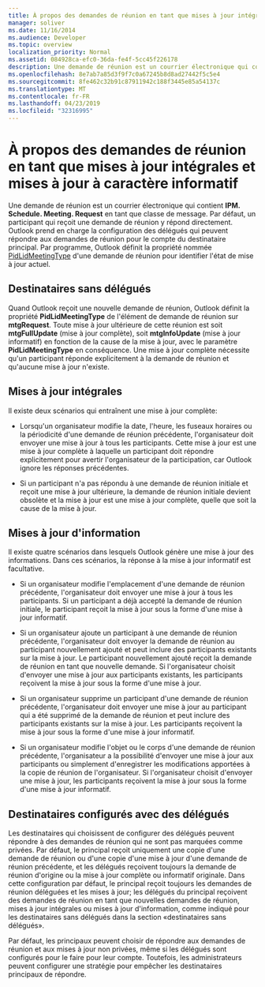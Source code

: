 ```yaml
---
title: À propos des demandes de réunion en tant que mises à jour intégrales et mises à jour à caractère informatif
manager: soliver
ms.date: 11/16/2014
ms.audience: Developer
ms.topic: overview
localization_priority: Normal
ms.assetid: 084928ca-efc0-36da-fe4f-5cc45f226178
description: Une demande de réunion est un courrier électronique qui contient IPM. Schedule. Meeting. Request en tant que classe de message. Par défaut, un participant qui reçoit une demande de réunion y répond directement.
ms.openlocfilehash: 8e7ab7a85d3f9f7c0a67245b8d8ad27442f5c5e4
ms.sourcegitcommit: 8fe462c32b91c87911942c188f3445e85a54137c
ms.translationtype: MT
ms.contentlocale: fr-FR
ms.lasthandoff: 04/23/2019
ms.locfileid: "32316995"
---
```

# <a name="about-meeting-requests-as-informational-updates-and-full-updates"></a>À propos des demandes de réunion en tant que mises à jour intégrales et mises à jour à caractère informatif

Une demande de réunion est un courrier électronique qui contient **IPM. Schedule. Meeting. Request** en tant que classe de message. Par défaut, un participant qui reçoit une demande de réunion y répond directement. Outlook prend en charge la configuration des délégués qui peuvent répondre aux demandes de réunion pour le compte du destinataire principal. Par programme, Outlook définit la propriété nommée [PidLidMeetingType](https://msdn.microsoft.com/library/290b290c-7836-4a7e-bf1a-8d0225a07e56%28Office.15%29.aspx) d'une demande de réunion pour identifier l'état de mise à jour actuel. 
  
## <a name="recipients-without-delegates"></a>Destinataires sans délégués

Quand Outlook reçoit une nouvelle demande de réunion, Outlook définit la propriété **PidLidMeetingType** de l'élément de demande de réunion sur **mtgRequest**. Toute mise à jour ultérieure de cette réunion est soit **mtgFullUpdate** (mise à jour complète), soit **mtgInfoUpdate** (mise à jour informatif) en fonction de la cause de la mise à jour, avec le paramètre **PidLidMeetingType** en conséquence. Une mise à jour complète nécessite qu'un participant réponde explicitement à la demande de réunion et qu'aucune mise à jour n'existe. 
  
## <a name="full-updates"></a>Mises à jour intégrales

Il existe deux scénarios qui entraînent une mise à jour complète:
  
- Lorsqu'un organisateur modifie la date, l'heure, les fuseaux horaires ou la périodicité d'une demande de réunion précédente, l'organisateur doit envoyer une mise à jour à tous les participants. Cette mise à jour est une mise à jour complète à laquelle un participant doit répondre explicitement pour avertir l'organisateur de la participation, car Outlook ignore les réponses précédentes.
    
- Si un participant n'a pas répondu à une demande de réunion initiale et reçoit une mise à jour ultérieure, la demande de réunion initiale devient obsolète et la mise à jour est une mise à jour complète, quelle que soit la cause de la mise à jour.
    
## <a name="informational-updates"></a>Mises à jour d'information

Il existe quatre scénarios dans lesquels Outlook génère une mise à jour des informations. Dans ces scénarios, la réponse à la mise à jour informatif est facultative.
  
- Si un organisateur modifie l'emplacement d'une demande de réunion précédente, l'organisateur doit envoyer une mise à jour à tous les participants. Si un participant a déjà accepté la demande de réunion initiale, le participant reçoit la mise à jour sous la forme d'une mise à jour informatif.
    
- Si un organisateur ajoute un participant à une demande de réunion précédente, l'organisateur doit envoyer la demande de réunion au participant nouvellement ajouté et peut inclure des participants existants sur la mise à jour. Le participant nouvellement ajouté reçoit la demande de réunion en tant que nouvelle demande. Si l'organisateur choisit d'envoyer une mise à jour aux participants existants, les participants reçoivent la mise à jour sous la forme d'une mise à jour.
    
- Si un organisateur supprime un participant d'une demande de réunion précédente, l'organisateur doit envoyer une mise à jour au participant qui a été supprimé de la demande de réunion et peut inclure des participants existants sur la mise à jour. Les participants reçoivent la mise à jour sous la forme d'une mise à jour informatif.
    
- Si un organisateur modifie l'objet ou le corps d'une demande de réunion précédente, l'organisateur a la possibilité d'envoyer une mise à jour aux participants ou simplement d'enregistrer les modifications apportées à la copie de réunion de l'organisateur. Si l'organisateur choisit d'envoyer une mise à jour, les participants reçoivent la mise à jour sous la forme d'une mise à jour informatif.
    
## <a name="recipients-set-up-with-delegates"></a>Destinataires configurés avec des délégués

Les destinataires qui choisissent de configurer des délégués peuvent répondre à des demandes de réunion qui ne sont pas marquées comme privées. Par défaut, le principal reçoit uniquement une copie d'une demande de réunion ou d'une copie d'une mise à jour d'une demande de réunion précédente, et les délégués reçoivent toujours la demande de réunion d'origine ou la mise à jour complète ou informatif originale. Dans cette configuration par défaut, le principal reçoit toujours les demandes de réunion déléguées et les mises à jour; les délégués du principal reçoivent des demandes de réunion en tant que nouvelles demandes de réunion, mises à jour intégrales ou mises à jour d'information, comme indiqué pour les destinataires sans délégués dans la section «destinataires sans délégués».
  
Par défaut, les principaux peuvent choisir de répondre aux demandes de réunion et aux mises à jour non privées, même si les délégués sont configurés pour le faire pour leur compte. Toutefois, les administrateurs peuvent configurer une stratégie pour empêcher les destinataires principaux de répondre.
  

